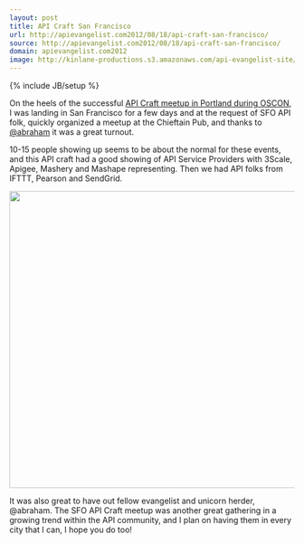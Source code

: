 ```yaml
---
layout: post
title: API Craft San Francisco
url: http://apievangelist.com2012/08/18/api-craft-san-francisco/
source: http://apievangelist.com2012/08/18/api-craft-san-francisco/
domain: apievangelist.com2012
image: http://kinlane-productions.s3.amazonaws.com/api-evangelist-site/blog/API-Craft-SFO-July-2012.png
---
```

{% include JB/setup %}<p>
     On the heels of the successful <a title="API Craft OSCON Portland, OR" href="http://apievangelist.com/2012/07/20/definition-of-api-craft/">API Craft meetup in Portland during OSCON</a>, I was landing in San Francisco for a few days and at the request of SFO API folk, quickly organized a meetup at the Chieftain Pub, and thanks to <a title="@abraham" href="https://twitter.com/abraham">@abraham</a> it was a great turnout.
</p>
<p>
     10-15 people showing up seems to be about the normal for these events, and this API craft had a good showing of API Service Providers with 3Scale, Apigee, Mashery and Mashape representing. Then we had API folks from IFTTT, Pearson and SendGrid.
</p>
<p>
     <img src="http://kinlane-productions.s3.amazonaws.com/api-craft/API-Craft-SFO-July-2012.png"  width="525" />
</p>
<p>
     It was also great to have out fellow evangelist and unicorn herder, @abraham. The SFO API Craft meetup was another great gathering in a growing trend within the API community, and I plan on having them in every city that I can, I hope you do too!
</p>
